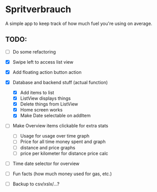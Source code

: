 #  Spritverbrauch

A simple app to keep track of how much fuel you're using on average.


## TODO:

- [ ] Do some refactoring

- [x] Swipe left to access list view
- [x] Add floating action button action
- [x] Database and backend stuff (actual function)
    - [x] Add items to list
    - [x] ListView displays things
    - [x] Delete things from ListView
    - [x] Home screen works
    - [x] Make Date selectable on addItem
- [ ] Make Overview items clickable for extra stats
    - [ ] Usage for usage over time graph
    - [ ] Price for all time money spent and graph
    - [ ] distance and price graphs
    - [ ] price per kilometer for distance price calc
- [ ] Time date selector for overview
- [ ] Fun facts (how much money used for gas, etc.)
- [ ] Backup to csv/xslx/...?